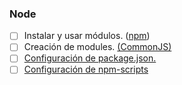 ### Node

* [ ] Instalar y usar módulos. ([npm](https://www.npmjs.com/))
* [ ] Creación de modules. [(CommonJS)](https://nodejs.org/docs/latest-v0.10.x/api/modules.html)
* [ ] [Configuración de package.json.](https://docs..npmjs.com/files,/package.json)
* [ ] [Configuración de npm-scripts](https://docs.npmjs.com/misc/scripts)
